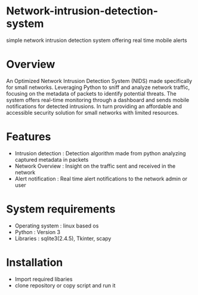 # Network-intrusion-detection-system
simple network intrusion detection system offering real time mobile alerts

# Overview
An Optimized Network Intrusion Detection System (NIDS) made specifically for small networks. Leveraging Python to sniff and analyze network traffic, focusing on the metadata of packets to identify potential threats. The system offers real-time monitoring through a dashboard and sends mobile notifications for detected intrusions. In turn providing an affordable and accessible security solution for small networks with limited resources.

# Features
- Intrusion detection : Detection algorithm made from python analyzing captured metadata in packets
- Network Overview : Insight on the traffic sent and received in the network
- Alert notification : Real time alert notifications to the network admin or user

# System requirements
- Operating system : linux based os
- Python : Version 3
- Libraries : sqlite3(2.4.5), Tkinter, scapy

# Installation 
- Import required libaries 
- clone repository or copy script and run it
